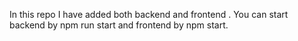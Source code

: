 In this repo I have added both backend and frontend .
You can start backend by npm run start and frontend by npm start.
